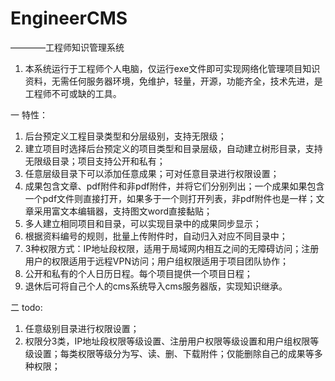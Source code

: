 # EngineerCMS
————工程师知识管理系统

1. 本系统运行于工程师个人电脑，仅运行exe文件即可实现网络化管理项目知识资料，无需任何服务器环境，免维护，轻量，开源，功能齐全，技术先进，是工程师不可或缺的工具。

一 特性：

1. 后台预定义工程目录类型和分层级别，支持无限级；
2. 建立项目时选择后台预定义的项目类型和目录层级，自动建立树形目录，支持无限级目录；项目支持公开和私有；
3. 任意层级目录下可以添加任意成果；可对任意目录进行权限设置；
4. 成果包含文章、pdf附件和非pdf附件，并将它们分别列出；一个成果如果包含一个pdf文件则直接打开，如果多于一个则打开列表，非pdf附件也是一样；文章采用富文本编辑器，支持图文word直接黏贴；
5. 多人建立相同项目和目录，可以实现目录中的成果同步显示；
6. 根据资料编号的规则，批量上传附件时，自动归入对应不同目录中；
7. 3种权限方式：IP地址段权限，适用于局域网内相互之间的无障碍访问；注册用户的权限适用于远程VPN访问；用户组权限适用于项目团队协作；
8. 公开和私有的个人日历日程。每个项目提供一个项目日程；
9. 退休后可将自己个人的cms系统导入cms服务器版，实现知识继承。

二 todo:

1. 任意级别目录进行权限设置；
2. 权限分3类，IP地址段权限等级设置、注册用户权限等级设置和用户组权限等级设置；每类权限等级分为写、读、删、下载附件；仅能删除自己的成果等多种权限；

